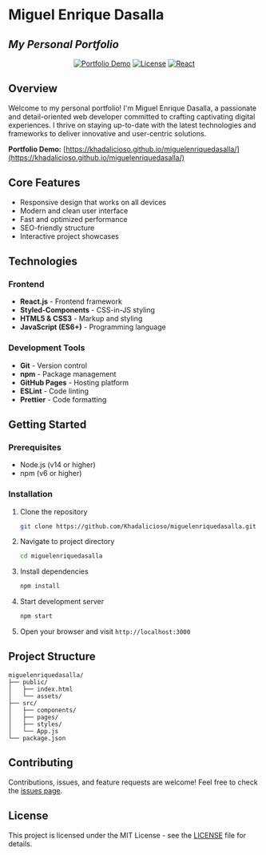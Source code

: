 # Miguel Enrique Dasalla

## _My Personal Portfolio_

<div align="center">

[![Portfolio Demo](https://img.shields.io/badge/Demo-Live%20Preview-blue)](https://khadalicioso.github.io/miguelenriquedasalla)
[![License](https://img.shields.io/badge/License-MIT-green.svg)](LICENSE)
[![React](https://img.shields.io/badge/React-18.x-blue)](https://reactjs.org/)

</div>

## Overview

Welcome to my personal portfolio! I'm Miguel Enrique Dasalla, a passionate and detail-oriented web developer committed to crafting captivating digital experiences. I thrive on staying up-to-date with the latest technologies and frameworks to deliver innovative and user-centric solutions.

**Portfolio Demo:** [https://khadalicioso.github.io/miguelenriquedasalla/](https://khadalicioso.github.io/miguelenriquedasalla/)

## Core Features

- Responsive design that works on all devices
- Modern and clean user interface
- Fast and optimized performance
- SEO-friendly structure
- Interactive project showcases

## Technologies

### Frontend

- **React.js** - Frontend framework
- **Styled-Components** - CSS-in-JS styling
- **HTML5 & CSS3** - Markup and styling
- **JavaScript (ES6+)** - Programming language

### Development Tools

- **Git** - Version control
- **npm** - Package management
- **GitHub Pages** - Hosting platform
- **ESLint** - Code linting
- **Prettier** - Code formatting

## Getting Started

### Prerequisites

- Node.js (v14 or higher)
- npm (v6 or higher)

### Installation

1. Clone the repository

   ```bash
   git clone https://github.com/Khadalicioso/miguelenriquedasalla.git
   ```

2. Navigate to project directory

   ```bash
   cd miguelenriquedasalla
   ```

3. Install dependencies

   ```bash
   npm install
   ```

4. Start development server

   ```bash
   npm start
   ```

5. Open your browser and visit `http://localhost:3000`

## Project Structure

```
miguelenriquedasalla/
├── public/
│   ├── index.html
│   └── assets/
├── src/
│   ├── components/
│   ├── pages/
│   ├── styles/
│   └── App.js
└── package.json
```

## Contributing

Contributions, issues, and feature requests are welcome! Feel free to check the [issues page](https://github.com/Khadalicioso/miguelenriquedasalla/issues).

## License

This project is licensed under the MIT License - see the [LICENSE](LICENSE) file for details.
